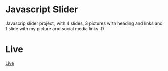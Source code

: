 # Javascript Slider

Javascrip slider project, with 4 slides, 3 pictures with heading and links and 1 slide with my picture and social media links :D

# Live

[Live]()